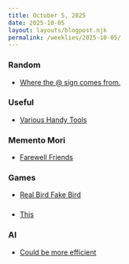 ```yaml
---
title: October 5, 2025
date: 2025-10-05
layout: layouts/blogpost.njk
permalink: /weeklies/2025-10-05/
---
```


### Random
* <span meta="2025-09-28T23:05"></span> [Where the @ sign comes from.](https://www.bbc.com/future/article/20250923-the-3000-year-old-story-hidden-in-your-keyboard)

### Useful
* <span meta="2025-09-28T23:09"></span> [Various Handy Tools](https://toolbrew.co/)

### Memento Mori
* <span meta="2025-09-28T23:13"></span> [Farewell Friends](https://humbledollar.com/forum/farewell-friends/)

### Games
* <span meta="2025-10-01T04:09"></span> [Real Bird Fake Bird](https://realbirdfakebird.com/)

### 
* <span meta="2025-10-01T05:41"></span> [This](https://rebeccadai.substack.com/p/50-things-i-know)

### AI
* <span meta="2025-10-01T05:42"></span> [Could be more efficient](https://arstechnica.com/ai/2025/09/deepseek-tests-sparse-attention-to-slash-ai-processing-costs/)
